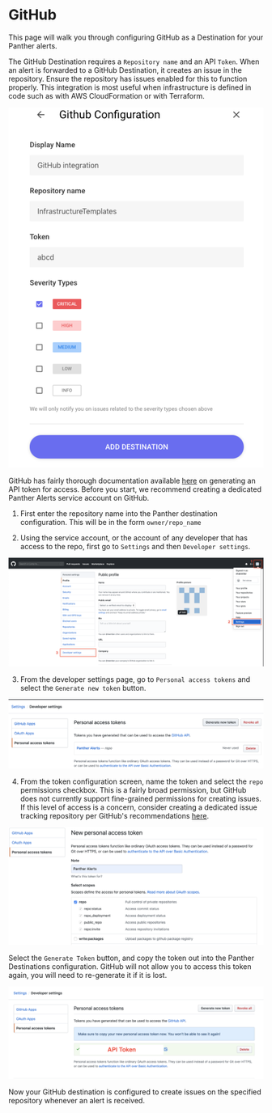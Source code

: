 # GitHub

This page will walk you through configuring GitHub as a Destination for your Panther alerts.

The GitHub Destination requires a `Repository name` and an API `Token`. When an alert is forwarded to a GitHub Destination, it creates an issue in the repository. Ensure the repository has issues enabled for this to function properly. This integration is most useful when infrastructure is defined in code such as with AWS CloudFormation or with Terraform.

![](../../.gitbook/assets/screen-shot-2019-10-21-at-12.48.52-pm.png)

GitHub has fairly thorough documentation available [here](https://help.github.com/en/github/authenticating-to-github/creating-a-personal-access-token-for-the-command-line) on generating an API token for access. Before you start, we recommend creating a dedicated Panther Alerts service account on GitHub.

1. First enter the repository name into the Panther destination configuration. This will be in the form `owner/repo_name`

2. Using the service account, or the account of any developer that has access to the repo, first go to `Settings` and then `Developer settings`.

![](../../.gitbook/assets/screen-shot-2019-10-23-at-10.18.30-am.png)

3. From the developer settings page, go to `Personal access tokens` and select the `Generate new token` button.

![](../../.gitbook/assets/screen-shot-2019-10-23-at-10.22.52-am.png)

4. From the token configuration screen, name the token and select the `repo` permissions checkbox. This is a fairly broad permission, but GitHub does not currently support fine-grained permissions for creating issues. If this level of access is a concern, consider creating a dedicated issue tracking repository per GitHub's recommendations [here](https://help.github.com/en/github/creating-cloning-and-archiving-repositories/creating-an-issues-only-repository).

![](../../.gitbook/assets/screen-shot-2019-10-23-at-10.24.35-am%20%281%29.png)

Select the `Generate Token` button, and copy the token out into the Panther Destinations configuration. GitHub will not allow you to access this token again, you will need to re-generate it if it is lost.

![](../../.gitbook/assets/screen-shot-2019-10-23-at-10.14.48-am.png)

Now your GitHub destination is configured to create issues on the specified repository whenever an alert is received.
